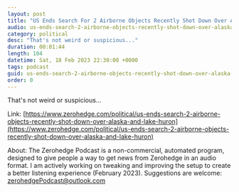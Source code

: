 ```yaml
---
layout: post
title: "US Ends Search For 2 Airborne Objects Recently Shot Down Over Alaska And Lake Huron"
audio: us-ends-search-2-airborne-objects-recently-shot-down-over-alaska-and-lake-huron-0
category: political
desc: "That's not weird or suspicious..."
duration: 00:01:44
length: 104
datetime: Sat, 18 Feb 2023 22:30:00 +0000
tags: podcast
guid: us-ends-search-2-airborne-objects-recently-shot-down-over-alaska-and-lake-huron-0
order: 0
---
```

That's not weird or suspicious...

Link: [https://www.zerohedge.com/political/us-ends-search-2-airborne-objects-recently-shot-down-over-alaska-and-lake-huron](https://www.zerohedge.com/political/us-ends-search-2-airborne-objects-recently-shot-down-over-alaska-and-lake-huron)

About: The Zerohedge Podcast is a non-commercial, automated program, designed to give people a way to get news from Zerohedge in an audio format.  I am actively working on tweaking and improving the setup to create a better listening experience (February 2023).  Suggestions are welcome: [zerohedgePodcast@outlook.com](mailto:zerohedgePodcast@outlook.com)